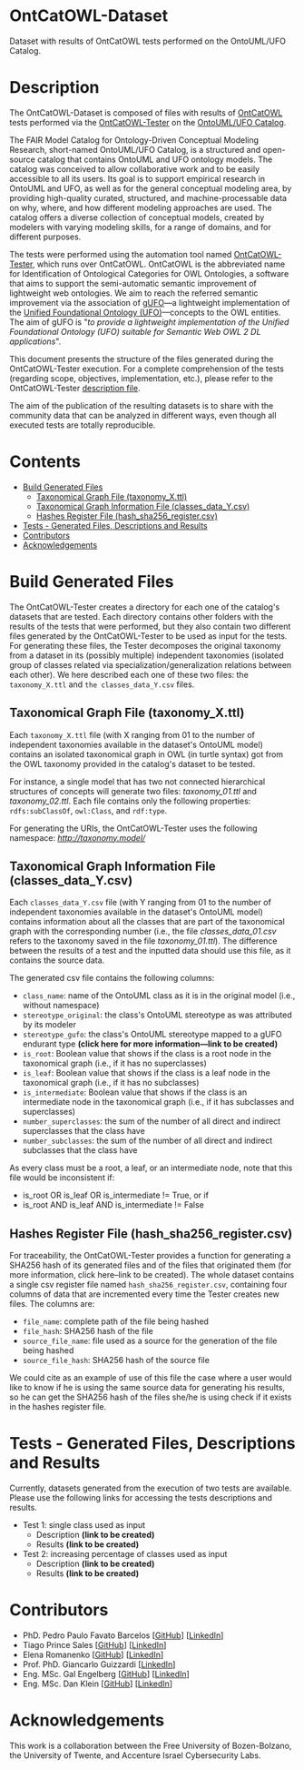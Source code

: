 # OntCatOWL-Dataset

Dataset with results of OntCatOWL tests performed on the OntoUML/UFO Catalog.

# Description

The OntCatOWL-Dataset is composed of files with results of [OntCatOWL](https://github.com/unibz-core/OntCatOWL) tests performed via the [OntCatOWL-Tester](https://github.com/unibz-core/OntCatOWL-Tester) on the [OntoUML/UFO Catalog](https://github.com/unibz-core/OntCatOWL).

The FAIR Model Catalog for Ontology-Driven Conceptual Modeling Research, short-named OntoUML/UFO Catalog, is a structured and open-source catalog that contains OntoUML and UFO ontology models. The catalog was conceived to allow collaborative work and to be easily accessible to all its users. Its goal is to support empirical research in OntoUML and UFO, as well as for the general conceptual modeling area, by providing high-quality curated, structured, and machine-processable data on why, where, and how different modeling approaches are used. The catalog offers a diverse collection of conceptual models, created by modelers with varying modeling skills, for a range of domains, and for different purposes.

The tests were performed using the automation tool named [OntCatOWL-Tester](https://github.com/unibz-core/OntCatOWL-Tester), which runs over OntCatOWL. OntCatOWL is the abbreviated name for Identification of Ontological Categories for OWL Ontologies, a software that aims to support the semi-automatic semantic improvement of lightweight web ontologies. We aim to reach the referred semantic improvement via the association of [gUFO](https://nemo-ufes.github.io/gufo/)—a lightweight implementation of the [Unified Foundational Ontology (UFO)](https://nemo.inf.ufes.br/wp-content/uploads/ufo_unified_foundational_ontology_2021.pdf)—concepts to the OWL entities. The aim of gUFO is "_to provide a lightweight implementation of the Unified Foundational Ontology (UFO) suitable for Semantic Web OWL 2 DL applications_".

This document presents the structure of the files generated during the OntCatOWL-Tester execution. For a complete comprehension of the tests (regarding scope, objectives, implementation, etc.), please refer to the OntCatOWL-Tester [description file](https://github.com/unibz-core/OntCatOWL-Tester#readme).

The aim of the publication of the resulting datasets is to share with the community data that can be analyzed in different ways, even though all executed tests are totally reproducible.

# Contents

- [Build Generated Files](#build-generated-files)
  - [Taxonomical Graph File (taxonomy\_X.ttl)](#taxonomical-graph-file-taxonomy_xttl)
  - [Taxonomical Graph Information File (classes\_data\_Y.csv)](#taxonomical-graph-information-file-classes_data_ycsv)
  - [Hashes Register File (hash\_sha256\_register.csv)](#hashes-register-file-hash_sha256_registercsv)
- [Tests - Generated Files, Descriptions and Results](#tests---generated-files-descriptions-and-results)
- [Contributors](#contributors)
- [Acknowledgements](#acknowledgements)

# Build Generated Files

The OntCatOWL-Tester creates a directory for each one of the catalog's datasets that are tested. Each directory contains other folders with the results of the tests that were performed, but they also contain two different files generated by the OntCatOWL-Tester to be used as input for the tests. For generating these files, the Tester decomposes the original taxonomy from a dataset in its (possibly multiple) independent taxonomies (isolated group of classes related via specialization/generalization relations between each other). We here described each one of these two files: the `taxonomy_X.ttl` and `the classes_data_Y.csv` files.

## Taxonomical Graph File (taxonomy\_X.ttl)

Each `taxonomy_X.ttl` file (with X ranging from 01 to the number of independent taxonomies available in the dataset's OntoUML model) contains an isolated taxonomical graph in OWL (in turtle syntax) got from the OWL taxonomy provided in the catalog's dataset to be tested.

For instance, a single model that has two not connected hierarchical structures of concepts will generate two files: _taxonomy\_01.ttl_ and _taxonomy\_02.ttl_. Each file contains only the following properties: `rdfs:subClassOf`, `owl:Class`, and `rdf:type`.

For generating the URIs, the OntCatOWL-Tester uses the following namespace: *http://taxonomy.model/*

## Taxonomical Graph Information File (classes\_data\_Y.csv)

Each `classes_data_Y.csv` file (with Y ranging from 01 to the number of independent taxonomies available in the dataset's OntoUML model) contains information about all the classes that are part of the taxonomical graph with the corresponding number (i.e., the file _classes\_data\_01.csv_ refers to the taxonomy saved in the file _taxonomy\_01.ttl_). The difference between the results of a test and the inputted data should use this file, as it contains the source data.

The generated csv file contains the following columns:

- `class_name`: name of the OntoUML class as it is in the original model (i.e., without namespace)
- `stereotype_original`: the class's OntoUML stereotype as was attributed by its modeler
- `stereotype_gufo`: the class's OntoUML stereotype mapped to a gUFO endurant type **(click here for more information—link to be created)**
- `is_root`: Boolean value that shows if the class is a root node in the taxonomical graph (i.e., if it has no superclasses)
- `is_leaf`: Boolean value that shows if the class is a leaf node in the taxonomical graph (i.e., if it has no subclasses)
- `is_intermediate`: Boolean value that shows if the class is an intermediate node in the taxonomical graph (i.e., if it has subclasses and superclasses)
- `number_superclasses`: the sum of the number of all direct and indirect superclasses that the class have
- `number_subclasses`: the sum of the number of all direct and indirect subclasses that the class have

As every class must be a root, a leaf, or an intermediate node, note that this file would be inconsistent if:

- is\_root OR is\_leaf OR is\_intermediate != True, or if
- is\_root AND is\_leaf AND is\_intermediate != False

## Hashes Register File (hash_sha256_register.csv)

For traceability, the OntCatOWL-Tester provides a function for generating a SHA256 hash of its generated files and of the files that originated them (for more information, click here–link to be created). The whole dataset contains a single csv register file named `hash_sha256_register.csv`, containing four columns of data that are incremented every time the Tester creates new files. The columns are:

- `file_name`: complete path of the file being hashed
- `file_hash`: SHA256 hash of the file
- `source_file_name`: file used as a source for the generation of the file being hashed
- `source_file_hash`: SHA256 hash of the source file

We could cite as an example of use of this file the case where a user would like to know if he is using the same source data for generating his results, so he can get the SHA256 hash of the files she/he is using check if it exists in the hashes register file.

# Tests - Generated Files, Descriptions and Results

Currently, datasets generated from the execution of two tests are available. Please use the following links for accessing the tests descriptions and results.

- Test 1: single class used as input
  - Description **(link to be created)**
  - Results **(link to be created)**
- Test 2: increasing percentage of classes used as input
  - Description **(link to be created)**
  - Results **(link to be created)**

# Contributors

- PhD. Pedro Paulo Favato Barcelos [[GitHub](https://github.com/pedropaulofb)] [[LinkedIn](https://www.linkedin.com/in/pedropaulofavatobarcelos/)]
- Tiago Prince Sales [[GitHub](https://github.com/tgoprince)] [[LinkedIn](https://www.linkedin.com/in/tiagosales/)]
- Elena Romanenko [[GitHub](https://github.com/mozzherina)] [[LinkedIn](https://www.linkedin.com/in/mozzherina/)]
- Prof. PhD. Giancarlo Guizzardi [[LinkedIn](https://www.linkedin.com/in/giancarloguizzardibb51aa75/)]
- Eng. MSc. Gal Engelberg [[GitHub](https://github.com/GalEngelberg)] [[LinkedIn](https://www.linkedin.com/in/galengelberg/)]
- Eng. MSc. Dan Klein [[GitHub](https://github.com/danklein10)] [[LinkedIn](https://www.linkedin.com/in/~danklein/)]

# Acknowledgements

This work is a collaboration between the Free University of Bozen-Bolzano, the University of Twente, and Accenture Israel Cybersecurity Labs.